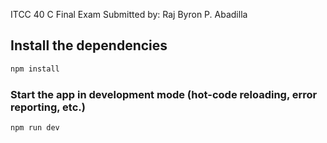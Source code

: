 ITCC 40 C Final Exam
Submitted by: Raj Byron P. Abadilla
## Install the dependencies
```bash
npm install
```

### Start the app in development mode (hot-code reloading, error reporting, etc.)
```bash
npm run dev
```
